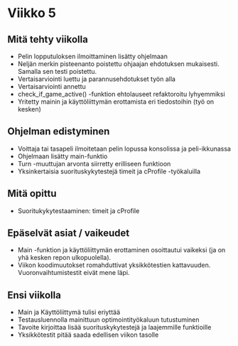# Viikko 5

## Mitä tehty viikolla
* Pelin lopputuloksen ilmoittaminen lisätty ohjelmaan
* Neljän merkin pisteenanto poistettu ohjaajan ehdotuksen mukaisesti. Samalla sen testi poistettu.
* Vertaisarviointi luettu ja parannusehdotukset työn alla
* Vertaisarviointi annettu
* check_if_game_active() -funktion ehtolauseet refaktoroitu lyhyemmiksi
* Yritetty mainin ja käyttöliittymän erottamista eri tiedostoihin (työ on kesken)

## Ohjelman edistyminen
* Voittaja tai tasapeli ilmoitetaan pelin lopussa konsolissa ja peli-ikkunassa
* Ohjelmaan lisätty main-funktio
* Turn -muuttujan arvonta siirretty erilliseen funktioon
* Yksinkertaisia suorituskykytestejä timeit ja cProfile -työkaluilla

## Mitä opittu
* Suoritukykytestaaminen: timeit ja cProfile

## Epäselvät asiat / vaikeudet
* Main -funktion ja käyttöliittymän erottaminen osoittautui vaikeksi (ja on yhä kesken repon ulkopuolella).
* Viikon koodimuutokset romahduttivat yksikkötestien kattavuuden. Vuoronvaihtumistestit eivät mene läpi.

## Ensi viikolla
* Main ja Käyttöliittymä tulisi eriyttää
* Testausluennolla mainittuun optimointityökaluun tutustuminen
* Tavoite kirjoittaa lisää suorituskykytestejä ja laajemmille funktioille
* Yksikkötestit pitää saada edellisen viikon tasolle

